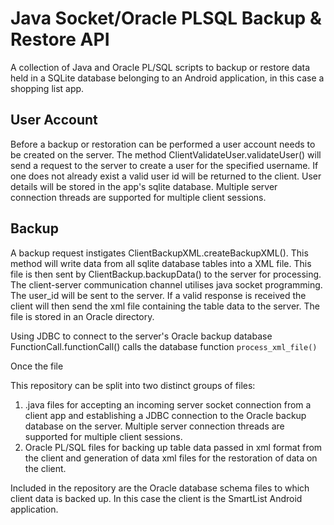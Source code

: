 # Java Socket/Oracle PLSQL Backup & Restore API

A collection of Java and Oracle PL/SQL scripts to backup or restore data held in a SQLite database belonging to an Android application, in this case a shopping list app.

## User Account

Before a backup or restoration can be performed a user account needs to be created on the server. The method ClientValidateUser.validateUser() will send a request to the server to create a user for the specified username. If one does not already exist a valid user id will be returned to the client. User details will be stored in the app's sqlite database. Multiple server connection threads are supported for multiple client sessions.

## Backup

A backup request instigates ClientBackupXML.createBackupXML(). This method will write data from all sqlite database tables into a XML file. This file is then sent by ClientBackup.backupData() to the server for processing. The client-server communication channel utilises java socket programming. The user_id will be sent to the server. If a valid response is received the client will then send the xml file containing the table data to the server. The file is stored in an Oracle directory.

Using JDBC to connect to the server's Oracle backup database FunctionCall.functionCall() calls the database function `process_xml_file()`

Once the file

This repository can be split into two distinct groups of files:
1. .java files for accepting an incoming server socket connection from a client app and establishing a JDBC connection to the Oracle backup database on the server. Multiple server connection threads are supported for multiple client sessions.
2. Oracle PL/SQL files for backing up table data passed in xml format from the client and generation of data xml files for the restoration of data on the client.

Included in the repository are the Oracle database schema files to which client data is backed up. In this case the client is the SmartList Android application.

